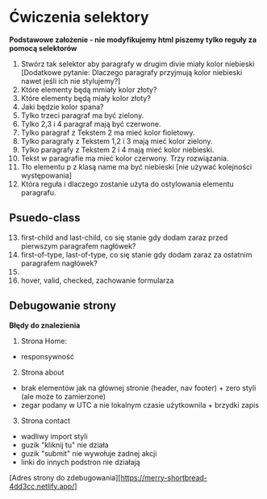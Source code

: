 # Ćwiczenia selektory

**Podstawowe założenie - nie modyfikujemy html piszemy tylko reguły za pomocą selektorów**

1. Stwórz tak selektor aby paragrafy w drugim divie miały kolor niebieski [Dodatkowe pytanie: Dlaczego paragrafy przyjmują kolor niebieski nawet jeśli ich nie stylujemy?]
2. Które elementy będą mmiały kolor złoty?
3. Które elementy będą miały kolor złoty?
4. Jaki będzie kolor spana?
5. Tylko trzeci paragraf ma być zielony.
6. Tylko 2,3 i 4 paragraf mają być czerwone.
7. Tylko paragraf z Tekstem 2 ma mieć kolor fioletowy.
8. Tylko paragrafy z Tekstem 1,2 i 3 mają mieć kolor zielony.
9. Tylko paragrafy z Tekstem 2 i 4 mają mieć kolor niebieski.
10. Tekst w paragrafie ma mieć kolor czerwony. Trzy rozwiązania.
11. Tło elementu p z klasą name ma być niebieski [nie używać kolejności występowania]
12. Która reguła i dlaczego zostanie użyta do ostylowania elementu paragrafu.

## Psuedo-class

13. first-child and last-child, co się stanie gdy dodam zaraz przed pierwszym paragrafem nagłówek?
14. first-of-type, last-of-type, co się stanie gdy dodam zaraz za ostatnim paragrafem nagłówek?
15.
16. hover, valid, checked, zachowanie formularza

## Debugowanie strony

**Błędy do znalezienia**

1. Strona Home:

- responsywność

2. Strona about

- brak elementów jak na głównej stronie (header, nav footer) + zero styli (ale może to zamierzone)
- zegar podany w UTC a nie lokalnym czasie użytkownila + brzydki zapis

3. Strona contact

- wadliwy import styli
- guzik "kliknij tu" nie działa
- guzik "submit" nie wywołuje żadnej akcji
- linki do innych podstron nie działają

[Adres strony do zdebugowania][https://merry-shortbread-4dd3cc.netlify.app/]